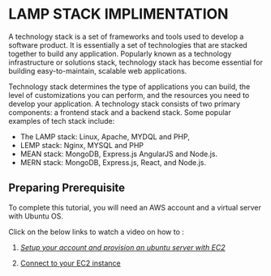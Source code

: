 # LAMP STACK IMPLIMENTATION

A technology stack is a set of frameworks and tools used to develop a software product. It is essentially a set of technologies that are stacked together to build any application. Popularly known as a technology infrastructure or solutions stack, technology stack has become essential for building easy-to-maintain, scalable web applications.

Technology stack determines the type of applications you can build, the level of customizations you can perform, and the resources you need to develop your application. A technology stack consists of two primary components: a frontend stack and a backend stack. Some popular examples of tech stack include:

* The LAMP stack: Linux, Apache, MYDQL and PHP,
* LEMP stack: Nginx, MYSQL and PHP
* MEAN stack: MongoDB, Express.js AngularJS and Node.js.
* MERN stack: MongoDB, Express.js, React, and Node.js.

## Preparing Prerequisite

To complete this tutorial, you will need an AWS account and a virtual server with Ubuntu OS.

Click on the below links to watch a video on how to :

1. [_Setup your account and provision an ubuntu server with EC2_](https://www.youtube.com/watch?v=xxKuB9kJoYM&list=PLtPuNR8I4TvkwU7Zu0l0G_uwtSUXLckvh&index=7)

2. [Connect to your EC2 instance](https://www.youtube.com/watch?v=TxT6PNJts-s&list=PLtPuNR8I4TvkwU7Zu0l0G_uwtSUXLckvh&index=8)